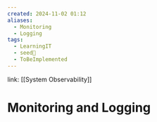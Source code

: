 ```yaml
---
created: 2024-11-02 01:12
aliases:
  - Monitoring
  - Logging
tags:
  - LearningIT
  - seed🌱
  - ToBeImplemented
---
```


link: [[System Observability]]

# Monitoring and Logging
